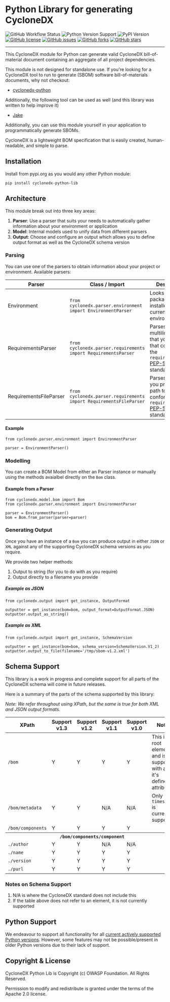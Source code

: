 # Python Library for generating CycloneDX

![GitHub Workflow Status](https://img.shields.io/github/workflow/status/sonatype-nexus-community/cyclonedx-python-lib/Python%20CI)
![Python Version Support](https://img.shields.io/badge/python-3.6+-blue)
![PyPI Version](https://img.shields.io/pypi/v/cyclonedx-python-lib?label=PyPI&logo=pypi)
[![GitHub license](https://img.shields.io/github/license/sonatype-nexus-community/cyclonedx-python-lib)](https://github.com/sonatype-nexus-community/cyclonedx-python-lib/blob/main/LICENSE)
[![GitHub issues](https://img.shields.io/github/issues/sonatype-nexus-community/cyclonedx-python-lib)](https://github.com/sonatype-nexus-community/cyclonedx-python-lib/issues)
[![GitHub forks](https://img.shields.io/github/forks/sonatype-nexus-community/cyclonedx-python-lib)](https://github.com/sonatype-nexus-community/cyclonedx-python-lib/network)
[![GitHub stars](https://img.shields.io/github/stars/sonatype-nexus-community/cyclonedx-python-lib)](https://github.com/sonatype-nexus-community/cyclonedx-python-lib/stargazers)

----

This CycloneDX module for Python can generate valid CycloneDX bill-of-material document containing an aggregate of all
project dependencies.

This module is not designed for standalone use. If you're looking for a CycloneDX tool to run to generate (SBOM) software
bill-of-materials documents, why not checkout:

- [cyclonedx-python](https://github.com/CycloneDX/cyclonedx-python)

Additionally, the following tool can be used as well (and this library was written to help improve it)
- [Jake](https://github.com/sonatype-nexus-community/jake)

Additionally, you can use this module yourself in your application to programmatically generate SBOMs.

CycloneDX is a lightweight BOM specification that is easily created, human-readable, and simple to parse.

## Installation

Install from pypi.org as you would any other Python module:

```
pip install cyclonedx-python-lib
```

## Architecture

This module break out into three key areas:

1. **Parser**: Use a parser that suits your needs to automatically gather information about your environment or
   application
2. **Model**: Internal models used to unify data from different parsers
3. **Output**: Choose and configure an output which allows you to define output format as well as the CycloneDX schema
   version

### Parsing

You can use one of the parsers to obtain information about your project or environment. Available parsers:

| Parser | Class / Import | Description |
| ------- | ------ | ------ |
| Environment | `from cyclonedx.parser.environment import EnvironmentParser` | Looks at the packaged installed in your current Python environment. |
| RequirementsParser | `from cyclonedx.parser.requirements import RequirementsParser` | Parses a multiline string that you provide that conforms to the `requirements.txt` [PEP-508](https://www.python.org/dev/peps/pep-0508/) standard. |
| RequirementsFileParser | `from cyclonedx.parser.requirements import RequirementsFileParser` | Parses a file that you provide the path to that conforms to the `requirements.txt` [PEP-508](https://www.python.org/dev/peps/pep-0508/) standard. |

#### Example

```
from cyclonedx.parser.environment import EnvironmentParser

parser = EnvironmentParser()
```

### Modelling

You can create a BOM Model from either an Parser instance or manually using the methods avaialbel directly on the `Bom` class.

#### Example from a Parser

```
from cyclonedx.model.bom import Bom
from cyclonedx.parser.environment import EnvironmentParser

parser = EnvironmentParser()
bom = Bom.from_parser(parser=parser)
```

### Generating Output

Once you have an instance of a `Bom` you can produce output in either `JSON` or `XML` against any of the supporting CycloneDX schema versions as you require.

We provide two helper methods:
1. Output to string (for you to do with as you require)
2. Output directly to a filename you provide

##### Example as JSON

```
from cyclonedx.output import get_instance, OutputFormat

outputter = get_instance(bom=bom, output_format=OutputFormat.JSON)
outputter.output_as_string()
```

##### Example as XML
```
from cyclonedx.output import get_instance, SchemaVersion

outputter = get_instance(bom=bom, schema_version=SchemaVersion.V1_2)
outputter.output_to_file(filename='/tmp/sbom-v1.2.xml')
```

## Schema Support

This library is a work in progress and complete support for all parts of the CycloneDX schema will come in future releases.

Here is a summary of the parts of the schema supported by this library:

_Note: We refer throughout using XPath, but the same is true for both XML and JSON output formats._

<table width="100%">
   <thead>
      <tr>
         <th>XPath</th>
         <th>Support v1.3</th>
         <th>Support v1.2</th>
         <th>Support v1.1</th>
         <th>Support v1.0</th>
         <th>Notes</th>
      </tr>
   </thead>
   <tbody>
      <tr>
         <td><code>/bom</code></td>
         <td>Y</td><td>Y</td><td>Y</td><td>Y</td>
         <td>
            This is the root element and is supported with all it's defined attributes.
         </td>
      </tr>
      <tr>
         <td><code>/bom/metadata</code></td>
         <td>Y</td><td>Y</td><td>N/A</td><td>N/A</td>
         <td>
            Only <code>timestamp</code> is currently supported 
         </td>
      </tr>
      <tr>
         <td><code>/bom/components</code></td>
         <td>Y</td><td>Y</td><td>Y</td><td>Y</td>
         <td>&nbsp;</td>
      </tr>
      <tr>
         <th colspan="6"><strong><code>/bom/components/component</code></strong></th>
      </tr>
      <tr>
         <td><code>./author</code></td>
         <td>Y</td><td>Y</td><td>N/A</td><td>N/A</td>
         <td>&nbsp;</td>
      </tr>
      <tr>
         <td><code>./name</code></td>
         <td>Y</td><td>Y</td><td>Y</td><td>Y</td>
         <td>&nbsp;</td>
      </tr>
      <tr>
         <td><code>./version</code></td>
         <td>Y</td><td>Y</td><td>Y</td><td>Y</td>
         <td>&nbsp;</td>
      </tr>
      <tr>
         <td><code>./purl</code></td>
         <td>Y</td><td>Y</td><td>Y</td><td>Y</td>
         <td>&nbsp;</td>
      </tr>
   </tbody>
</table>

### Notes on Schema Support

1. N/A is where the CycloneDX standard does not include this
2. If the table above does not refer to an element, it is not currently supported

## Python Support

We endeavour to support all functionality for all [current actively supported Python versions](https://www.python.org/downloads/).
However, some features may not be possible/present in older Python versions due to their lack of support.

## Copyright & License
CycloneDX Python Lib is Copyright (c) OWASP Foundation. All Rights Reserved.

Permission to modify and redistribute is granted under the terms of the Apache 2.0 license.
